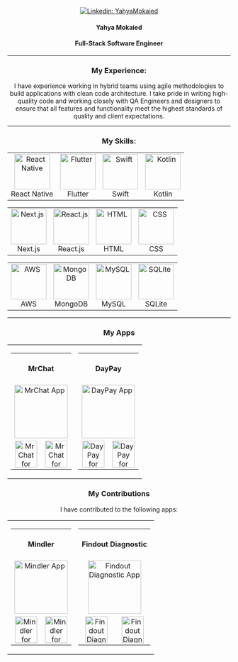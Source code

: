 
<p align="center">
  <a href="https://www.linkedin.com/in/yahyamokaied/">
    <img src="https://img.shields.io/badge/-CONNECT-blue?style=for-the-badge&logo=Linkedin" alt="Linkedin: YahyaMokaied"/>
  </a>
</p>


<h4 align="center">Yahya Mokaied</h4>
<h4 align="center">Full-Stack Software Engineer</h4>

<hr>

<h3 align="center">My Experience:</h3>
<p align="center">I have experience working in hybrid teams using agile methodologies to build applications with clean code architecture. I take pride in writing high-quality code and working closely with QA Engineers and designers to ensure that all features and functionality meet the highest standards of quality and client expectations.</p>

<hr>


<h3 align="center">My Skills:</h3>
<table align="center" border="0" cellspacing="20" cellpadding="20">
  <tr>
    <td align="center">
      <img src="https://www.vectorlogo.zone/logos/reactjs/reactjs-icon.svg" alt="React Native" width="80" height="80"/>
      <br />
      React Native
    </td>
    <td align="center">
      <img src="https://www.vectorlogo.zone/logos/flutterio/flutterio-icon.svg" alt="Flutter" width="80" height="80"/> 
      <br />
      Flutter
    </td>
    <td align="center">
      <img src="https://www.vectorlogo.zone/logos/swift/swift-icon.svg" alt="Swift" width="80" height="80"/> 
      <br />
      Swift
    </td>
    <td align="center">
      <img src="https://www.vectorlogo.zone/logos/kotlinlang/kotlinlang-icon.svg" alt="Kotlin" width="80" height="80"/> 
      <br />
      Kotlin
    </td>
  </tr>
</table>

<table align="center" border="0" cellspacing="20" cellpadding="20">
  <tr>
    <td align="center">
      <img src="https://upload.wikimedia.org/wikipedia/commons/8/8e/Nextjs-logo.svg" alt="Next.js" width="80" height="80"/>
      <br />
      Next.js
    </td>
    <td align="center">
      <img src="https://www.vectorlogo.zone/logos/reactjs/reactjs-icon.svg" alt="React.js" width="80" height="80"/> 
      <br />
      React.js
    </td>
    <td align="center">
      <img src="https://www.vectorlogo.zone/logos/w3_html5/w3_html5-icon.svg" alt="HTML" width="80" height="80"/> 
      <br />
      HTML
    </td>
    <td align="center">
      <img src="https://www.vectorlogo.zone/logos/netlifyapp_watercss/netlifyapp_watercss-icon.svg" alt="CSS" width="80" height="80"/> 
      <br />
      CSS
    </td>
  </tr>
</table>

<table align="center" border="0" cellspacing="20" cellpadding="20">
  <tr>
    <td align="center">
      <img src="https://www.vectorlogo.zone/logos/amazon_aws/amazon_aws-ar21.svg" alt="AWS" width="80" height="80"/> 
      <br />
      AWS
    </td>
    <td align="center">
      <img src="https://www.vectorlogo.zone/logos/mongodb/mongodb-icon.svg" alt="MongoDB" width="80" height="80"/> 
      <br />
      MongoDB
    </td>
    <td align="center">
      <img src="https://www.vectorlogo.zone/logos/mysql/mysql-icon.svg" alt="MySQL" width="80" height="80"/> 
      <br />
      MySQL
    </td>
    <td align="center">
      <img src="https://www.vectorlogo.zone/logos/sqlite/sqlite-icon.svg" alt="SQLite" width="80" height="80"/> 
      <br />
      SQLite
    </td>
  </tr>
</table>

<hr>

<h3 align="center">My Apps</h3>
<table align="center" border="0" cellspacing="20" cellpadding="20">
<tr>
<td align="center">
<table align="center" border="0" cellspacing="20" cellpadding="20">
<tr>
<td align="center" colspan="2">
<h4>MrChat</h4>
</td>
</tr>
<tr>
<td align="center" colspan="2">
<a href="https://apps.apple.com/us/app/daypay/id1642097718">
<img src="https://is4-ssl.mzstatic.com/image/thumb/Purple114/v4/5a/38/51/5a38512e-d070-a5de-cfdf-a12abd8e6e8e/AppIcon-0-0-1x_U007emarketing-0-0-0-6-0-0-sRGB-0-0-0-GLES2_U002c0-512MB-85-220-0-0.png/460x0w.webp" alt="MrChat App" width="120" height="120">
</a>
</td>
</tr>
<tr>
<td align="center">
<a href="#">
<img src="https://www.vectorlogo.zone/logos/google_play/google_play-icon.svg" alt="MrChat for Android" width="50" height="60">
</a>
</td>
<td align="center">
<a href="https://apps.apple.com/us/app/mrchat/id1529816665">
<img src="https://upload.wikimedia.org/wikipedia/commons/f/fa/Apple_logo_black.svg" alt="MrChat for iOS" width="50" height="60">
</a>
</td>
</tr>
</table>
</td>
<td align="center">
<table align="center" border="0" cellspacing="20" cellpadding="20">
<tr>
<td align="center" colspan="2">
<h4>DayPay</h4>
</td>
</tr>
<tr>
<td align="center" colspan="2">
<a href="https://apps.apple.com/us/app/daypay/id1642097718">
<img src="https://is2-ssl.mzstatic.com/image/thumb/Purple122/v4/73/fc/95/73fc9582-be68-058d-4449-ca24d9864bbe/AppIcon-0-0-1x_U007emarketing-0-0-0-7-0-0-sRGB-0-0-0-GLES2_U002c0-512MB-85-220-0-0.png/460x0w.webp" alt="DayPay App" width="120" height="120">
</a>
</td>
</tr>
<tr>
<td align="center">
<a href="https://play.google.com/store/apps/details?id=se.apphallen.daypay">
<img src="https://www.vectorlogo.zone/logos/google_play/google_play-icon.svg" alt="DayPay for Android" width="50" height="60">
</a>
</td>
<td align="center">
<a href="https://apps.apple.com/us/app/daypay/id1642097718">
<img src="https://upload.wikimedia.org/wikipedia/commons/f/fa/Apple_logo_black.svg" alt="DayPay for iOS" width="50" height="60">
</a>
</td>
</tr>
</table>
</td>
</tr>
</table>



<h3 align="center">My Contributions</h3>
<p align="center">I have contributed to the following apps:</p>
<table align="center" border="0" cellspacing="20" cellpadding="20">
<tr>
<td align="center">
<table align="center" border="0" cellspacing="20" cellpadding="20">
<tr>
<td align="center" colspan="2">
<h4>Mindler</h4>
</td>
</tr>
<tr>
<td align="center" colspan="2">
<img src="https://is2-ssl.mzstatic.com/image/thumb/Purple126/v4/21/53/3f/21533f9a-9897-8462-34c0-d769b9cfa8fb/AppIcon-0-0-1x_U007emarketing-0-0-0-10-0-0-sRGB-0-0-0-GLES2_U002c0-512MB-85-220-0-0.png/460x0w.webp" alt="Mindler App" width="120" height="120">
</td>
</tr>
<tr>
<td align="center">
<a href="#">
<img src="https://www.vectorlogo.zone/logos/google_play/google_play-icon.svg" alt="Mindler for Android" width="50" height="60">
</a>
</td>
<td align="center">
<a href="https://apps.apple.com/se/app/mindler/id1370802363">
<img src="https://upload.wikimedia.org/wikipedia/commons/f/fa/Apple_logo_black.svg" alt="Mindler for iOS" width="50" height="60">
</a>
</td>
</tr>
</table>
</td>
<td align="center">
<table align="center" border="0" cellspacing="20" cellpadding="20">
<tr>
<td align="center" colspan="2">
<h4>Findout Diagnostic</h4>
</td>
</tr>
<tr>
<td align="center" colspan="2">
<img src="https://is2-ssl.mzstatic.com/image/thumb/Purple123/v4/80/bf/ff/80bfff73-a200-958e-32de-0a59d11a536a/AppIcon-0-0-1x_U007emarketing-0-0-0-5-0-0-sRGB-0-0-0-GLES2_U002c0-512MB-85-220-0-0.png/460x0w.webp" alt="Findout Diagnostic App" width="120" height="120">
</td>
</tr>
<tr>
<td align="center">
<a href="#">
<img src="https://www.vectorlogo.zone/logos/google_play/google_play-icon.svg" alt="Findout Diagnostic for Android" width="50" height="60">
</a>
</td>
<td align="center">
<a href="https://apps.apple.com/se/app/findout-diagnostic/id1315956369?l=en">
<img src="https://upload.wikimedia.org/wikipedia/commons/f/fa/Apple_logo_black.svg" alt="Findout Diagnostic for iOS" width="50" height="60">
</a>
</td>
</tr>
</table>
</td>
</tr>
</table>
